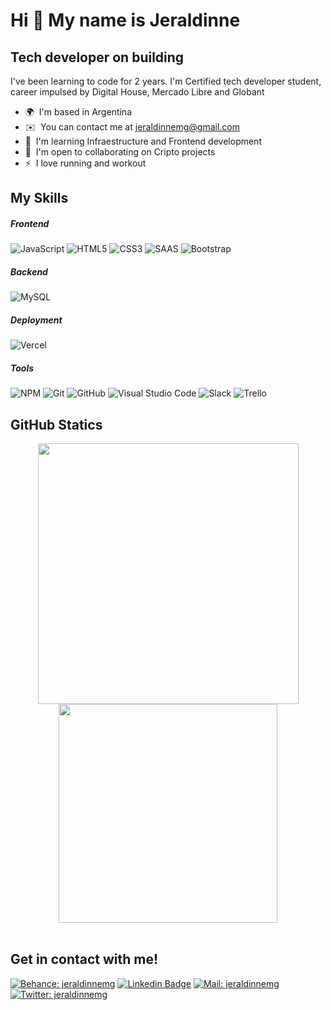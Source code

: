 Hi 👋 My name is Jeraldinne
===========================

Tech developer on building
--------------------------

I've been learning to code for 2 years. I'm Certified tech developer student, career impulsed by Digital House, Mercado Libre and Globant

*   🌍  I'm based in Argentina
*   ✉️  You can contact me at [jeraldinnemg@gmail.com](mailto:jeraldinnemg@gmail.com)
*   🧠  I'm learning Infraestructure and Frontend development
*   🤝  I'm open to collaborating on Cripto projects
*   ⚡  I love running and workout


## My Skills

##### **Frontend**

![JavaScript](https://img.shields.io/badge/JavaScript-F7DF1E?style=for-the-badge&logo=JavaScript&logoColor=white)
![HTML5](https://img.shields.io/badge/-HTML5-E34F26?style=for-the-badge&logo=html5&logoColor=white)
![CSS3](https://img.shields.io/badge/-CSS3-1572B6?style=for-the-badge&logo=css3)
![SAAS](https://img.shields.io/badge/-SASS-ff69b4?style=for-the-badge&logo=sass&logoColor=white)
![Bootstrap](https://img.shields.io/badge/-Bootstrap-563D7C?style=for-the-badge&logo=bootstrap)

##### **Backend**
![MySQL](https://img.shields.io/badge/-MySQL-black?style=for-the-badge&logo=mysql&logoColor=orange)

##### **Deployment**
![Vercel](https://img.shields.io/badge/-Vercel-black?style=for-the-badge&logo=vercel&logoColor=white)

##### **Tools**
![NPM](https://img.shields.io/badge/-NPM-CB3837?style=for-the-badge&logo=npm)
![Git](https://img.shields.io/badge/Git-F05032?style=for-the-badge&logo=Git&logoColor=white)
![GitHub](https://img.shields.io/badge/-GitHub-181717?style=for-the-badge&logo=github)
![Visual Studio Code](https://img.shields.io/badge/Visual_Studio_Code-007ACC?style=for-the-badge&logo=Visual-Studio-Code&logoColor=white)
![Slack](https://img.shields.io/badge/-Slack-3f0f91?style=for-the-badge&logo=slack&logoColor=white)
![Trello](https://img.shields.io/badge/-Trello-1572B6?style=for-the-badge&logo=trello&logoColor=white)                            
</div>
                    
## GitHub Statics
<div align="center">
<div align="center">
<a href="https://github.com/jeraldinnemg/github-readme-stats">
  <img width="417" align="center" src="https://github-readme-stats.vercel.app/api?username=jeraldinnemg&show_icons=true&theme=tokyonight" />
</a>
<a href="https://github.com/jeraldinnemg/convoychat">
  <img width="350" align="center" src="https://github-readme-stats.vercel.app/api/top-langs/?username=jeraldinnemg&layout=compact&theme=tokyonight" />
</a>
</div>
</div>

<br />

## Get in contact with me!

[![Behance: jeraldinnemg](https://img.shields.io/badge/-Behance-blue?style=for-the-badge&logo=behance&logoColor=white)](https://www.behance.net/jeralidea)
[![Linkedin Badge](https://img.shields.io/badge/-LinkedIn-blue?style=for-the-badge&logo=Linkedin&logoColor=white&link=https://www.linkedin.com/in/jeraldinne-molleda/)](https://www.linkedin.com/in/jeraldinne-molleda/)
[![Mail: jeraldinnemg](https://img.shields.io/badge/Gmail-D14836?style=for-the-badge&logo=gmail&logoColor=white)](mailtojeraldinnemg@gmail.com)
[![Twitter: jeraldinnemg](https://img.shields.io/badge/Twitter-1DA1F2?style=for-the-badge&logo=twitter&logoColor=white)](https://twitter.com/jeralidea)

